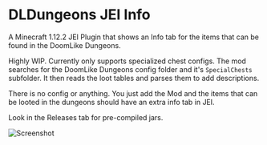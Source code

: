# DLDungeons JEI Info
A Minecraft 1.12.2 JEI Plugin that shows an Info tab for the items that can be found in the DoomLike Dungeons.

Highly WIP. Currently only supports specialized chest configs. The mod searches for the DoomLike Dungeons config folder and it's `SpecialChests` subfolder.
It then reads the loot tables and parses them to add descriptions.

There is no config or anything. You just add the Mod and the items that can be looted in the dungeons should have an extra info tab in JEI.

Look in the Releases tab for pre-compiled jars.

![Screenshot](https://i.imgur.com/e061w6k.jpg)
